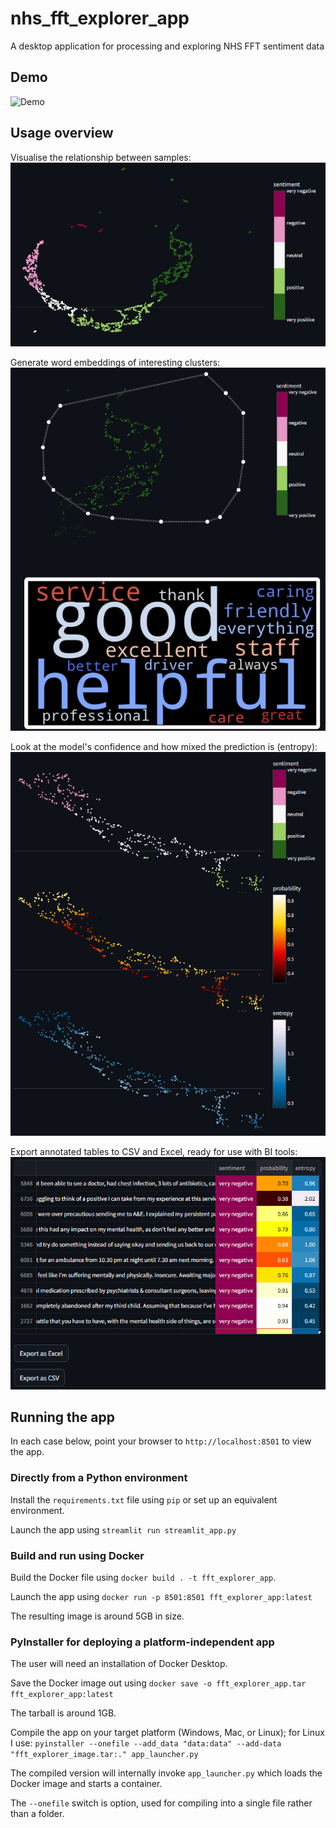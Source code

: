 # nhs_fft_explorer_app
A desktop application for processing and exploring NHS FFT sentiment data

## Demo
![Demo](screenshots/streamlit-streamlit_app-2025-05-08-14-05-73.gif)

## Usage overview
Visualise the relationship between samples:
![alt text](screenshots/image.png)

Generate word embeddings of interesting clusters:
![alt text](screenshots/image-1.png)

Look at the  model's confidence and how mixed the prediction is (entropy):
![alt text](screenshots/image-2.png)

Export annotated tables to CSV and Excel, ready for use with BI tools:
![alt text](screenshots/image-3.png)

## Running the app
In each case below, point your browser to `http://localhost:8501` to view the app.

### Directly from a Python environment
Install the `requirements.txt` file using `pip` or set up an equivalent environment.

Launch the app using `streamlit run streamlit_app.py`

### Build and run using Docker
Build the Docker file using `docker build . -t fft_explorer_app`.

Launch the app using `docker run -p 8501:8501 fft_explorer_app:latest`

The resulting image is around 5GB in size.

### PyInstaller for deploying a platform-independent app
The user will need an installation of Docker Desktop.

Save the Docker image out using
```docker save -o fft_explorer_app.tar fft_explorer_app:latest```

The tarball is around 1GB.

Compile the app on your target platform (Windows, Mac, or Linux); for Linux I use:
```pyinstaller --onefile --add_data "data:data" --add-data "fft_explorer_image.tar:." app_launcher.py```

The compiled version will internally invoke `app_launcher.py` which loads the Docker image and starts a container.

The `--onefile` switch is option, used for compiling into a single file rather than a folder.